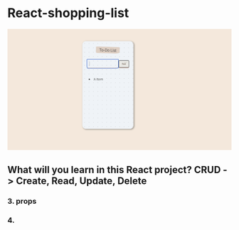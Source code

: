 # React-shopping-list
![shopping-list](https://github.com/miya-w/React-shopping-list/blob/main/imgs/shoppinglist00.png)

**What will you learn in this React project?**
CRUD -> Create, Read, Update, Delete
---
### 3. props

### 4. 
